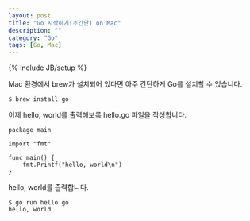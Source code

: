 ```yaml
---
layout: post
title: "Go 시작하기(초간단) on Mac"
description: ""
category: "Go"
tags: [Go, Mac]
---
```

{% include JB/setup %}

Mac 환경에서 brew가 설치되어 있다면 아주 간단하게 Go를 설치할 수 있습니다.

	$ brew install go

이제 hello, world를 출력해보록 hello.go 파일을 작성합니다.

	package main

	import "fmt"

	func main() {
		fmt.Printf("hello, world\n") 
	}

hello, world를 출력합니다.

	$ go run hello.go
	hello, world
